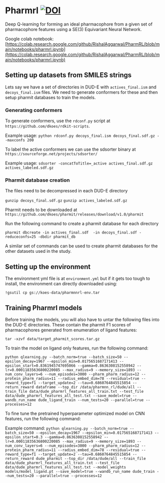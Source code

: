 # Pharmrl  [![DOI](https://zenodo.org/badge/621970276.svg)](https://doi.org/10.5281/zenodo.14397445)

Deep Q-learning for forming an ideal pharmacophore from a given set of pharmacophore features using a SE(3) Equivariant Neural Network.


Google colab notebook: [https://colab.research.google.com/github/RishalAggarwal/PharmRL/blob/main/notebooks/pharmrl.ipynb](https://colab.research.google.com/github/RishalAggarwal/PharmRL/blob/main/notebooks/pharmrl.ipynb)


## Setting up datasets from SMILES strings

Lets say we have a set of directories in DUD-E with ```actives_final.ism``` and ```decoys_final.ism``` files. We need to generate conformers for these and then setup pharmit databases to train the models.

### Generating conformers

To generate conformers, use the ```rdconf.py``` script at ```https://github.com/dkoes/rdkit-scripts```.

Example usage: ```python rdconf.py decoys_final.ism decoys_final.sdf.gz --maxconfs 200```

To label the active conformers we can use the sdsorter binary at ```https://sourceforge.net/projects/sdsorter/```

Example usage: ```sdsorter -concatToTitle=_active actives_final.sdf.gz actives_labeled.sdf.gz```

### Pharmit database creation

The files need to be decompressed in each DUD-E directory

```gunzip decoys_final.sdf.gz```
```gunzip actives_labeled.sdf.gz```

Pharmit needs to be downloaded at  ```https://github.com/dkoes/pharmit/releases/download/v1.0/pharmit```

Run the following command to create a pharmit database for each directory

```pharmit dbcreate -in actives_final.sdf  -in decoys_final.sdf -reduceconfs=25 -dbdir pharmit_db```

A similar set of commands can be used to create pharmit databases for the other datasets used in the study.

## Setting up the environment

The environment yml file is at ```environment.yml``` but if it gets too tough to install, the environment can directly downloaded using:

```!gsutil cp gs://koes-data/pharmnnrl-env.tar```

## Training Pharmrl models

Before training the models, you will also have to untar the following files into the DUD-E directories. These contain the pharmit F1 scores of pharmacophores generated from enumeration of ligand features:

```tar -xzvf data/target_pharmit_scores.tar.gz```

To train the model on ligand only features, run the following command:

```python qlearning.py --batch_norm=true --batch_size=50 --epsilon_decay=1967 --epsilon_min=0.0175651687171413 --epsilon_start=0.8361945747695066 --gamma=0.8636308152558942 --lr=0.00011835636800220085 --max_radius=9 --memory_size=1893 --num_conv_layers=6 --num_episodes=3000 --pharm_pharm_radius=12 --protein_pharm_radius=11 --radius_embed_dim=78 --residual=true --reward_type=f1 --target_update=2 --tau=0.6860764845515854 --return_reward dataframe --top_dir /data/pharmnn_rl/dude/all --train_file data/dude_pharmrl_features_all_train.txt --test_file data/dude_pharmrl_features_all_test.txt --save_model=true --wandb_run_name dude_ligand_train --num_tests=20 --parallel=true --processes=12```

To fine tune the pretrained hyperparameter optimized model on CNN features, run the following command:

Example command: ```python qlearning.py --batch_norm=true --batch_size=50 --epsilon_decay=1967 --epsilon_min=0.0175651687171413 --epsilon_start=0.3 --gamma=0.8636308152558942 --lr=0.00011835636800220085 --max_radius=9 --memory_size=1893 --num_conv_layers=6 --num_episodes=3000 --pharm_pharm_radius=12 --protein_pharm_radius=11 --radius_embed_dim=78 --residual=true --reward_type=f1 --target_update=2 --tau=0.6860764845515854 --return_reward dude_pharmit --top_dir /data/dude/all --train_file data/dude_pharmrl_features_all_train.txt --test_file data/dude_pharmrl_features_all_test.txt --model_weights models/model_ligand.pt --save_model=true --wandb_run_name dude_train --num_tests=20 --parallel=true --processes=12```



